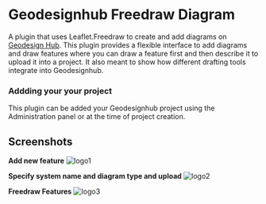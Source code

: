 # Geodesignhub Freedraw Diagram
A plugin that uses Leaflet.Freedraw to create and add diagrams on [Geodesign Hub](https://www.geodesignhub.com/). This plugin provides a flexible interface to add diagrams and draw features where you can draw a feature first and then describe it to upload it into a project. It also meant to show how different drafting tools integrate into Geodesignhub. 

### Addding your your project
This plugin can be added your Geodesignhub project using the Administration panel or at the time of project creation.  


## Screenshots
**Add new feature**
![logo1](https://i.imgur.com/oW8uId3.jpg)

**Specify system name and diagram type and upload**
![logo2](https://i.imgur.com/xf8z2gF.jpg)

**Freedraw Features**
![logo3](https://i.imgur.com/aEPvu1d.jpg)